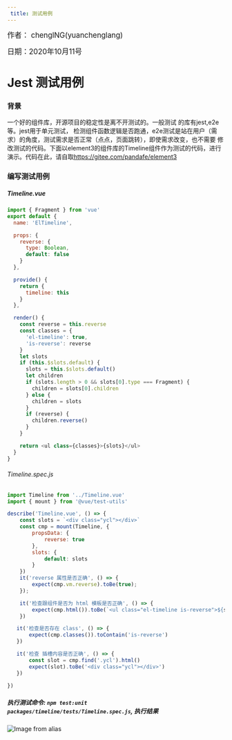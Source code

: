 ```yaml
---
 title: 测试用例
---
```


<big>作者： chenglNG(yuanchenglang)</big>

<big>日期：2020年10月11号</big>

# Jest 测试用例

### 背景

一个好的组件库，开源项目的稳定性是离不开测试的。一般测试 的库有jest,e2e等。jest用于单元测试，
检测组件函数逻辑是否跑通，e2e测试是站在用户（需求）的角度，测试需求是否正常（点点，页面跳转），即使需求改变，也不需要
修改测试的代码。下面以element3的组件库的Timeline组件作为测试的代码，进行演示。代码在此，请自取<https://gitee.com/pandafe/element3>

### 编写测试用例

##### Timeline.vue

```js
import { Fragment } from 'vue'
export default {
  name: 'ElTimeline',

  props: {
    reverse: {
      type: Boolean,
      default: false
    }
  },

  provide() {
    return {
      timeline: this
    }
  },

  render() {
    const reverse = this.reverse
    const classes = {
      'el-timeline': true,
      'is-reverse': reverse
    }
    let slots
    if (this.$slots.default) {
      slots = this.$slots.default()
      let children
      if (slots.length > 0 && slots[0].type === Fragment) {
        children = slots[0].children
      } else {
        children = slots
      }
      if (reverse) {
        children.reverse()
      }
    }

    return <ul class={classes}>{slots}</ul>
  }
}
```

###### Timeline.spec.js

```javascript
import Timeline from '../Timeline.vue'
import { mount } from '@vue/test-utils'

describe('Timeline.vue', () => {
    const slots = `<div class="ycl"></div>`
    const cmp = mount(Timeline, {
        propsData: {
            reverse: true
        },
        slots: {
            default: slots
        }
    })
    it('reverse 属性是否正确', () => {
        expect(cmp.vm.reverse).toBe(true);
    });

    it('检查跟组件是否为 html 模板是否正确', () => {
        expect(cmp.html()).toBe(`<ul class="el-timeline is-reverse">${slots}</ul>`);
    })

   it('检查是否存在 class', () => {
       expect(cmp.classes()).toContain('is-reverse')
   })

   it('检查 插槽内容是否正确', () => {
       const slot = cmp.find('.ycl').html()
       expect(slot).toBe('<div class="ycl"></div>')
   })
    
})

```

##### 执行测试命令: <code>npm test:unit packages/timeline/__tests__/Timeline.spec.js</code>, 执行结果

![Image from alias](~@images/sidebar/jest/testresult.jpg)
